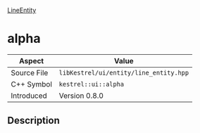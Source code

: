 [LineEntity](index.md)
# alpha
| Aspect | Value |
| --- | --- |
| Source File | `libKestrel/ui/entity/line_entity.hpp` |
| C++ Symbol | `kestrel::ui::alpha` |
| Introduced | Version 0.8.0 |
## Description
